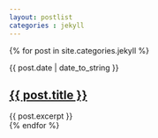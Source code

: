 ```yaml
---
layout: postlist
categories : jekyll
---
```


{% for post in site.categories.jekyll %}
  <div class="postlist">
    <p class="postlist__date">{{ post.date | date_to_string }}</p>
    <h2 class="postlist__title"><a href="{{ post.url | relative_url }}">{{ post.title }}</a></h2>
    <div class="postlist__excerpt">{{ post.excerpt }}</div>
  </div>
{% endfor %}
